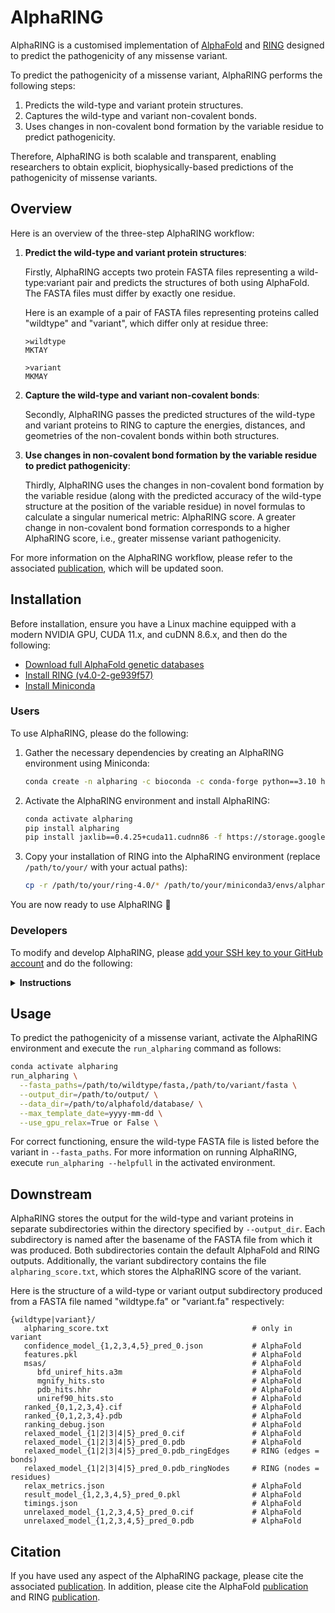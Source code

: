 # AlphaRING

AlphaRING is a customised implementation of [AlphaFold](https://github.com/google-deepmind/alphafold) and [RING](https://ring.biocomputingup.it/) designed to predict the pathogenicity of any missense variant. 

To predict the pathogenicity of a missense variant, AlphaRING performs the following steps: 

1. Predicts the wild-type and variant protein structures.
2. Captures the wild-type and variant non-covalent bonds.
3. Uses changes in non-covalent bond formation by the variable residue to predict pathogenicity.

Therefore, AlphaRING is both scalable and transparent, enabling researchers to obtain explicit, biophysically-based predictions of the pathogenicity of missense variants.

## Overview

Here is an overview of the three-step AlphaRING workflow:

1. **Predict the wild-type and variant protein structures**:

   Firstly, AlphaRING accepts two protein FASTA files representing a wild-type:variant pair and predicts the structures of both using AlphaFold. The FASTA files must differ by exactly one residue.

   Here is an example of a pair of FASTA files representing proteins called "wildtype" and "variant", which differ only at residue three:

   ```
   >wildtype
   MKTAY
   ```
   
   ```
   >variant
   MKMAY
   ```

2. **Capture the wild-type and variant non-covalent bonds**:

   Secondly, AlphaRING passes the predicted structures of the wild-type and variant proteins to RING to capture the energies, distances, and geometries of the non-covalent bonds within both structures.

3. **Use changes in non-covalent bond formation by the variable residue to predict pathogenicity**:

   Thirdly, AlphaRING uses the changes in non-covalent bond formation by the variable residue (along with the predicted accuracy of the wild-type structure at the position of the variable residue) in novel formulas to calculate a singular numerical metric: AlphaRING score. A greater change in non-covalent bond formation corresponds to a higher AlphaRING score, i.e., greater missense variant pathogenicity.

For more information on the AlphaRING workflow, please refer to the associated [publication](https://www.biorxiv.org/content/10.1101/2024.11.12.623182v2), which will be updated soon.

## Installation

Before installation, ensure you have a Linux machine equipped with a modern NVIDIA GPU, CUDA 11.x, and cuDNN 8.6.x, and then do the following:

- [Download full AlphaFold genetic databases](https://github.com/google-deepmind/alphafold?tab=readme-ov-file#genetic-databases) 
- [Install RING (v4.0-2-ge939f57)](https://biocomputingup.it/services/download/)
- [Install Miniconda](https://docs.anaconda.com/miniconda/)

### Users

To use AlphaRING, please do the following:

1. Gather the necessary dependencies by creating an AlphaRING environment using Miniconda:

   ```bash
   conda create -n alpharing -c bioconda -c conda-forge python==3.10 hmmer kalign2 pdbfixer hhsuite==3.3.0 openmm==8.0.0
   ```

2. Activate the AlphaRING environment and install AlphaRING:

   ```bash
   conda activate alpharing
   pip install alpharing
   pip install jaxlib==0.4.25+cuda11.cudnn86 -f https://storage.googleapis.com/jax-releases/jax_cuda_releases.html
   ```

3. Copy your installation of RING into the AlphaRING environment (replace `/path/to/your/` with your actual paths): 

   ```bash
   cp -r /path/to/your/ring-4.0/* /path/to/your/miniconda3/envs/alpharing/lib/python3.10/site-packages/ring/.
   ```

You are now ready to use AlphaRING 🎉

### Developers

To modify and develop AlphaRING, please 
 [add your SSH key to your GitHub account](https://docs.github.com/en/authentication/connecting-to-github-with-ssh/adding-a-new-ssh-key-to-your-github-account) and do the following:

<details>
<summary><b>Instructions</b></summary>

<br>

1. Clone the AlphaRING GitHub repository:

   ```bash
   git clone --recurse-submodules git@github.com:loggy01/alpharing.git 
   ```

2. Create the AlphaRING environment as described for users. Activate it, and install AlphaRING along with the AlphaFold submodule (this only needs to be done once, but it won’t work if you want to update the dependencies):

   ```bash
   conda activate alpharing
   cd alpharing
   pip install -e .
   pip install -e alphafold --no-deps
   ```

3. Begin development. Any changes made in the activated environment will be recognised and should be tested:

   ```bash
   pip install pytest
   pytest tests/
   ```

4. Before pushing to the remote or submitting a pull request, ensure that you install and test AlphaRING:

   ```bash
   pip install .
   pytest tests/
   ```

</details>

## Usage

To predict the pathogenicity of a missense variant, activate the AlphaRING environment and execute the `run_alpharing` command as follows:

```bash
conda activate alpharing
run_alpharing \
  --fasta_paths=/path/to/wildtype/fasta,/path/to/variant/fasta \
  --output_dir=/path/to/output/ \
  --data_dir=/path/to/alphafold/database/ \
  --max_template_date=yyyy-mm-dd \
  --use_gpu_relax=True or False \
```

For correct functioning, ensure the wild-type FASTA file is listed before the variant in `--fasta_paths`. For more information on running AlphaRING, execute `run_alpharing --helpfull` in the activated environment.

## Downstream

AlphaRING stores the output for the wild-type and variant proteins in separate subdirectories within the directory specified by `--output_dir`. Each subdirectory is named after the basename of the FASTA file from which it was produced. Both subdirectories contain the default AlphaFold and RING outputs. Additionally, the variant subdirectory contains the file `alpharing_score.txt`, which stores the AlphaRING score of the variant.

Here is the structure of a wild-type or variant output subdirectory produced from a FASTA file named "wildtype.fa" or "variant.fa" respectively:

```
{wildtype|variant}/              
   alpharing_score.txt                                # only in variant
   confidence_model_{1,2,3,4,5}_pred_0.json           # AlphaFold
   features.pkl                                       # AlphaFold
   msas/                                              # AlphaFold
      bfd_uniref_hits.a3m                             # AlphaFold
      mgnify_hits.sto                                 # AlphaFold
      pdb_hits.hhr                                    # AlphaFold
      uniref90_hits.sto                               # AlphaFold
   ranked_{0,1,2,3,4}.cif                             # AlphaFold
   ranked_{0,1,2,3,4}.pdb                             # AlphaFold
   ranking_debug.json                                 # AlphaFold
   relaxed_model_{1|2|3|4|5}_pred_0.cif               # AlphaFold
   relaxed_model_{1|2|3|4|5}_pred_0.pdb               # AlphaFold
   relaxed_model_{1|2|3|4|5}_pred_0.pdb_ringEdges     # RING (edges = bonds)
   relaxed_model_{1|2|3|4|5}_pred_0.pdb_ringNodes     # RING (nodes = residues)
   relax_metrics.json                                 # AlphaFold
   result_model_{1,2,3,4,5}_pred_0.pkl                # AlphaFold
   timings.json                                       # AlphaFold
   unrelaxed_model_{1,2,3,4,5}_pred_0.cif             # AlphaFold
   unrelaxed_model_{1,2,3,4,5}_pred_0.pdb             # AlphaFold
```

## Citation

If you have used any aspect of the AlphaRING package, please cite the associated [publication](https://www.biorxiv.org/content/10.1101/2024.11.12.623182v2). In addition, please cite the AlphaFold [publication](https://www.nature.com/articles/s41586-021-03819-2) and RING [publication](https://academic.oup.com/nar/article/52/W1/W306/7660079).